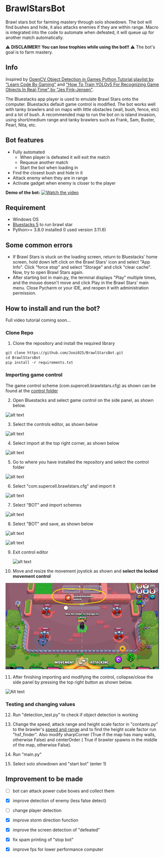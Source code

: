 # BrawlStarsBot
Brawl stars bot for farming mastery through solo showdown. The bot will find bushes and hide, it also attacks enemies if they are within range. Macro is integrated into the code to automate when defeated, it will queue up for another match automatically. 

⚠️ **DISCLAIMER!!**  ****You can lose trophies while using the bot!!**** ⚠️  The bot's goal is to farm mastery.

## Info
Inspired by [OpenCV Object Detection in Games Python Tutorial playlist by "Learn Code By Gaming"](https://www.youtube.com/watch?v=KecMlLUuiE4&list=PL1m2M8LQlzfKtkKq2lK5xko4X-8EZzFPI) and ["How To Train YOLOv5 For Recognizing Game Objects In Real-Time" by "Jes Fink-Jensen"](https://betterprogramming.pub/how-to-train-yolov5-for-recognizing-custom-game-objects-in-real-time-9d78369928a8).

The Bluestacks app player is used to emulate Brawl Stars onto the computer. Bluestacks default game control is modified. The bot works well with tanky brawlers and on maps with little obstacles (wall, bush, fence, etc) and a lot of bush.
A recommended map to run the bot on is island invasion, using short/medium range and tanky brawlers such as Frank, Sam, Buster, Pearl, Nita, etc.

## Bot features
- Fully automated
   - When player is defeated it will exit the match
   - Requeue another match
   - Start the bot when loading in
- Find the closest bush and hide in it 
- Attack enemy when they are in range
- Activate gadget when enemy is closer to the player

  
****Demo of the bot:****
[![Watch the video](https://github.com/Jooi025/BrawlStarsBot/blob/main/misc/image/youtube_thumbnail.jpg)](https://youtu.be/TWmNfkQBVYk?si=CXaSBoAV-YknJPLt)

## Requirement
* Windows OS
* [Bluestacks 5](https://www.bluestacks.com/download.html) to run brawl star
* Python>= 3.8.0 installed (I used version 3.11.6)
## Some common errors
- If Brawl Stars is stuck on the loading screen, return to Bluestacks' home screen, hold down left click on the Brawl Stars' icon and select "App Info". Click "force stop" and select "Storage" and click "clear cache". Now, try to open Brawl Stars again.
- After starting bot in main.py, the terminal displays "Play" multiple times, and the mouse doesn't move and click Play in the Brawl Stars' main menu. Close Pycharm or your IDE, and reopen it with administration permission. 

## How to install and run the bot?
Full video tutorial coming soon...
### Clone Repo
1. Clone the repository and install the required library
```
git clone https://github.com/Jooi025/BrawlStarsBot.git
cd BrawlStarsBot
pip install -r requirements.txt
```
### Importing game control
The game control scheme (com.supercell.brawlstars.cfg) as shown can be found at the [control folder](https://github.com/Jooi025/BrawlStarsBot/tree/main/control)

2. Open Bluestacks and select game control on the side panel, as shown below.

![alt text](https://github.com/Jooi025/BrawlStarsBot/blob/main/misc/image/game_control.jpg)

3. Select the controls editor, as shown below

![alt text](https://github.com/Jooi025/BrawlStarsBot/blob/main/misc/image/control_editor.jpg)

4. Select import at the top right corner, as shown below

![alt text](https://github.com/Jooi025/BrawlStarsBot/blob/main/misc/image/import.jpg)

5. Go to where you have installed the repository and select the control folder

![alt text](https://github.com/Jooi025/BrawlStarsBot/blob/main/misc/image/control.jpg)

6. Select "com.supercell.brawlstars.cfg" and import it

![alt text](https://github.com/Jooi025/BrawlStarsBot/blob/main/misc/image/importing.jpg)

7. Select "BOT" and import schemes

![alt text](https://github.com/Jooi025/BrawlStarsBot/blob/main/misc/image/bot_importing.jpg)

8. Select "BOT" and save, as shown below

![alt text](https://github.com/Jooi025/BrawlStarsBot/blob/main/misc/image/select_bot.jpg)

![alt text](https://github.com/Jooi025/BrawlStarsBot/blob/main/misc/image/save.jpg)

9. Exit control editor

   ![alt text](https://github.com/Jooi025/BrawlStarsBot/blob/main/misc/image/exiting.jpg)


10. Move and resize the movement joystick as shown and ****select the locked movement control****

![Alt text](control/controlSetup.jpg?raw=true "Example of gamecontrol in Bluestacks")

11. After finishing importing and modifying the control, collapse/close the side panel by pressing the top right button as shown below.  

![Alt text](https://github.com/Jooi025/BrawlStarsBot/blob/main/misc/image/side_panel_bluestacks.jpg )
### Testing and changing values
 12. Run "detection_test.py" to check if object detection is working
 13. Change the speed, attack range and height scale factor in "contants.py" to the brawler's [speed and range](https://pixelcrux.com/Brawl_Stars/Brawlers/)  and to find the height scale factor run "hsf_finder". Also modify sharpCorner (True if the map has many walls, otherwise False) and centerOrder ( True if brawler spawns in the middle of the map, otherwise False).
     
 14. Run "main.py"
 15. Select solo showdown and "start bot" (enter 1)

 ## Improvement to be made
 - [ ] bot can attack power cube boxes and collect them
 - [x] improve detection of enemy (less false detect)
 - [ ] change player detection
 - [x] improve storm direction function 
 - [x] improve the screen detection of "defeated"
 - [x] fix spam printing of "stop bot" 
 - [x] improve fps for lower performance computer 



